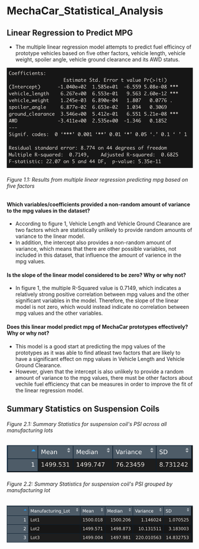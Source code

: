# MechaCar_Statistical_Analysis

## Linear Regression to Predict MPG

- The multiple linear regression model attempts to predict fuel efficincy of prototype vehicles based on five other factors, vehicle length, vehicle weight, spoiler angle, vehicle ground clearance and its AWD status. 

![Deliverable1](https://github.com/asadca4u/MechaCar_Statistical_Analysis/blob/main/images/Deliverable%201%20Results.png)
###### Figure 1.1: Results from multiple linear regression predicting mpg based on five factors

#### Which variables/coefficients provided a non-random amount of variance to the mpg values in the dataset?
- According to figure 1, Vehicle Length and Vehicle Ground Clearance are two factors which are statistically unlikely to provide random amounts of variance to the linear model.
- In addition, the intercept also provides a non-random amount of variance, which means that there are other possible variables, not included in this dataset, that influence the amount of varience in the mpg values. 

#### Is the slope of the linear model considered to be zero? Why or why not?
- In figure 1, the multiple R-Squared value is 0.7149, which indicates a relatively strong positive correlation between mpg values and the other significant variables in the model. Therefore, the slope of the linear model is not zero, which would instead indicate no correlation between mpg values and the other variables. 

#### Does this linear model predict mpg of MechaCar prototypes effectively? Why or why not?
- This model is a good start at predicting the mpg values of the prototypes as it was able to find atleast two factors that are likely to have a significant effect on mpg values in Vehicle Length and Vehicle Ground Clearance. 
- However, given that the intercept is also unlikely to provide a random amount of variance to the mpg values, there must be other factors about vechile fuel efficiency that can be measures in order to improve the fit of the linear regression model.


## Summary Statistics on Suspension Coils

###### Figure 2.1: Summary Statistics for suspension coil's PSI across all manufacturing lots
![Total Summary](https://github.com/asadca4u/MechaCar_Statistical_Analysis/blob/main/images/Deliverable%202%20-%20Total%20Summary.png)

###### Figure 2.2: Summary Statistics for suspension coil's PSI grouped by manufacturing lot
![Lot Summary](https://github.com/asadca4u/MechaCar_Statistical_Analysis/blob/main/images/Deliverable%202%20-%20Lot%20Summary.png)



